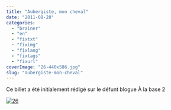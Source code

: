 ```yaml
---
title: "Aubergiste, mon cheval"
date: "2011-08-28"
categories: 
  - "brainer"
  - "en"
  - "fixtxt"
  - "fiximg"
  - "fixlang"
  - "fixtags"
  - "fixurl"
coverImage: "26-440x586.jpg"
slug: "aubergiste-mon-cheval"
---
```


Ce billet a été initialement rédigé sur le défunt blogue À la base 2

[![](images/26-440x586.jpg "26")](http://fred.dev/?attachment_id=6019)
